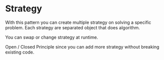 # Strategy

With this pattern you can create multiple strategy on solving a specific problem.
Each strategy are separated object that does algorithm.

You can swap or change strategy at runtime.

Open / Closed Principle since you can add more strategy without breaking existing code.
